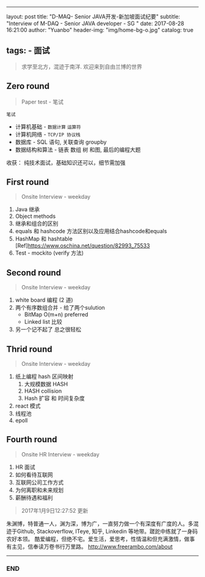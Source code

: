 
---
layout:     post
title:      "D-MAQ- Senior JAVA开发-新加坡面试纪要"
subtitle:   "Interview of M-DAQ - Senior JAVA developer - SG "
date:       2017-08-28 16:21:00
author:     "Yuanbo"
header-img: "img/home-bg-o.jpg"
catalog:    true

tags:
    - 面试
---

> 求学至北方，混迹于南洋. 欢迎来到自由兰博的世界

## Zero round

>Paper test - 笔试 

`笔试`
* 计算机基础 - `数据计算` `运算符` 
* 计算机网络 - `TCP/IP 协议栈` 
* 数据库 - SQL 语句, 关联查询 groupby 
* 数据结构和算法 - 链表 数组 树 和图, 最后的编程大题

收获： 纯技术面试，基础知识还可以，细节需加强

## First round

>Onsite Interview - weekday 

1. Java 继承
2. Object methods
3. 继承和组合的区别  
4. equals 和 hashcode 方法区别以及应用结合hashcode和equals
5. HashMap 和 hashtable  [Ref]<https://www.oschina.net/question/82993_75533>
6. Test - mockito (verify 方法)

## Second round

>Onsite Interview - weekday 

1. white board 编程 (2 道) 
2. 两个有序数组合并 - 给了两个sulution
   - BitMap O(m+n)  preferred
   - Linked list 比较
3. 另一个记不起了 总之很轻松


## Thrid round

>Onsite Interview - weekday 

1. 纸上编程 hash 区间映射
    1. 大规模数据 HASH
    2. HASH collision
    3. Hash 扩容 和 时间复杂度  
2. react 模式
3. 线程池 
4. epoll


## Fourth round

>Onsite HR Interview - weekday 

1. HR 面试
2. 如何看待互联网
3. 互联网公司工作方式 
4. 为何离职和未来规划
5. 薪酬待遇和福利

> 2017年1月9日12:27:52 更新

朱渊博，特普通一人，渊为深，博为广，一直努力做一个有深度有广度的人。多混迹于Github, Stackoverflow, ITeye, 知乎, Linkedin 等地带。蹉跎中练就了一身码农好本领。 酷爱编程，但绝不宅。爱生活，爱思考，性情温和但充满激情，做事有主见，信奉读万卷书行万里路。
<http://www.freerambo.com/about>

---

### END

